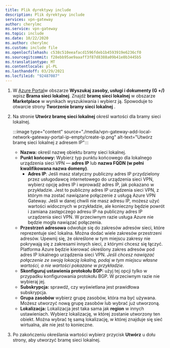 ```yaml
---
title: Plik dyrektywy include
description: Plik dyrektywy include
services: vpn-gateway
author: cherylmc
ms.service: vpn-gateway
ms.topic: include
ms.date: 10/22/2020
ms.author: cherylmc
ms.custom: include file
ms.openlocfilehash: c538c510eeafacd1596fdeb1b4593919e6236cf0
ms.sourcegitcommit: f28ebb95ae9aaaff3f87d8388a09b41e0b3445b5
ms.translationtype: MT
ms.contentlocale: pl-PL
ms.lasthandoff: 03/29/2021
ms.locfileid: "92487087"
---
```

1. W [Azure Portal](https://portal.azure.com)w obszarze **Wyszukaj zasoby, usługi i dokumenty (G +/)** wpisz **Brama sieci lokalnej**. Znajdź **bramę sieci lokalnej** w obszarze **Marketplace** w wynikach wyszukiwania i wybierz ją. Spowoduje to otwarcie strony **Tworzenie bramy sieci lokalnej** .
1. Na stronie **Utwórz bramę sieci lokalnej** określ wartości dla bramy sieci lokalnej.

   :::image type="content" source="./media/vpn-gateway-add-local-network-gateway-portal-ip-empty/create-ip.png" alt-text="Utwórz bramę sieci lokalnej z adresem IP":::

   * **Nazwa:** określ nazwę obiektu bramy sieci lokalnej.
   * **Punkt końcowy:** Wybierz typ punktu końcowego dla lokalnego urządzenia sieci VPN — **adres IP** lub **nazwa FQDN (w pełni kwalifikowana nazwa domeny)**.
      * **Adres IP**: Jeśli masz statyczny publiczny adres IP przydzielony przez usługodawcę internetowego do urządzenia sieci VPN, wybierz opcję adres IP i wprowadź adres IP, jak pokazano w przykładzie. Jest to publiczny adres IP urządzenia sieci VPN, z którym ma zostać nawiązane połączenie z usługą Azure VPN Gateway. Jeśli w danej chwili nie masz adresu IP, możesz użyć wartości widocznych w przykładzie, ale konieczny będzie powrót i zamiana zastępczego adresu IP na publiczny adres IP urządzenia sieci VPN. W przeciwnym razie usługa Azure nie będzie mogła nawiązać połączenia.
   * **Przestrzeń adresowa** odwołuje się do zakresów adresów sieci, które reprezentuje sieć lokalna. Można dodać wiele zakresów przestrzeni adresów. Upewnij się, że określone w tym miejscu zakresy nie pokrywają się z zakresami innych sieci, z którymi chcesz się łączyć. Platforma Azure będzie kierować określony zakres adresów pod adres IP lokalnego urządzenia sieci VPN. *Jeśli chcesz nawiązać połączenie ze swoją lokacją lokalną, podaj w tym miejscu własne wartości, a nie wartości pokazane w przykładzie*.
   * **Skonfiguruj ustawienia protokołu BGP:** użyj tej opcji tylko w przypadku konfigurowania protokołu BGP. W przeciwnym razie nie wybieraj jej.
   * **Subskrypcja:** sprawdź, czy wyświetlana jest prawidłowa subskrypcja.
   * **Grupa zasobów** wybierz grupę zasobów, która ma być używana. Możesz utworzyć nową grupę zasobów lub wybrać już utworzoną.
   * **Lokalizacja:** Lokalizacja jest taka sama jak **region** w innych ustawieniach. Wybierz lokalizację, w której zostanie utworzony ten obiekt. Można wybrać tę samą lokalizację, w której znajduje się sieć wirtualna, ale nie jest to konieczne.

1. Po zakończeniu określania wartości wybierz przycisk **Utwórz** u dołu strony, aby utworzyć bramę sieci lokalnej.
